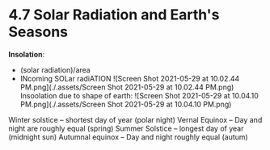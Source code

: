 # 4.7 Solar Radiation and Earth's Seasons
**Insolation**: 
- (solar radiation)/area
- INcoming SOLar radiATION
![Screen Shot 2021-05-29 at 10.02.44 PM.png](./.assets/Screen Shot 2021-05-29 at 10.02.44 PM.png)
Insoolation due to shape of earth:
![Screen Shot 2021-05-29 at 10.04.10 PM.png](./.assets/Screen Shot 2021-05-29 at 10.04.10 PM.png)

Winter solstice – shortest day of year (polar night)
Vernal Equinox – Day and night are roughly equal (spring)
Summer Solstice – longest day of year (midnight sun)
Autumnal equinox – Day and night roughly equal (autum)